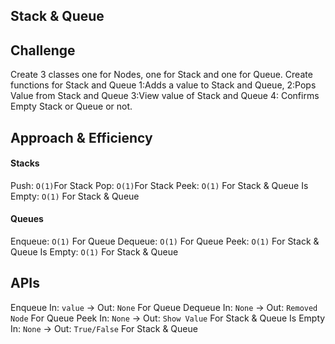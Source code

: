 ## Stack & Queue

## Challenge
Create 3 classes one for Nodes, one for Stack and one for Queue. Create functions for Stack and Queue 1:Adds a value to Stack and Queue, 2:Pops Value from Stack and Queue 3:View value of Stack and Queue
4: Confirms Empty Stack or Queue or not.

## Approach & Efficiency
#### Stacks
Push: `O(1)`For Stack 
Pop: `O(1)`For Stack 
Peek: `O(1)` For Stack & Queue
Is Empty: `O(1)` For Stack & Queue
#### Queues
Enqueue: `O(1)`  For Queue
Dequeue: `O(1)` For Queue
Peek: `O(1)` For Stack & Queue
Is Empty: `O(1)` For Stack & Queue

## APIs
Enqueue In: `value` -> Out: `None`   For Queue
Dequeue In: `None` -> Out: `Removed Node`  For Queue
Peek In: `None` -> Out: `Show Value`  For Stack & Queue
Is Empty In: `None` -> Out: `True/False` For Stack & Queue